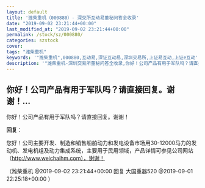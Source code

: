 ```yaml
---
layout: default
title: '潍柴重机（000880）- 深交所互动易董秘问答全收录'
date: "2019-09-02 23:21:44+00:00"
last_modified_at: "2019-09-02 23:21:44+00:00"
permalink: /stock/sz/000880/
categories: szstock
cover: 
tags: "潍柴重机"
keywords: '"潍柴重机",000880,互动易,深证互动易,深圳交易所,上证易互动,上证e互动'
description: '"潍柴重机-深圳交易所董秘问答全收录,你好！公司产品有用于军队吗？请直接回复。谢谢！"'
---
```


## 你好！公司产品有用于军队吗？请直接回复。谢谢！...

你好！公司产品有用于军队吗？请直接回复。谢谢！

**回复**：

您好！公司主要开发、制造和销售船舶动力和发电设备市场用30-12000马力的发动机、发电机组及动力集成系统，主要用于民用领域，产品详情可参见公司网站（http://www.weichaihm.com），谢谢！ 

（潍柴重机  @2019-09-02 23:21:44+00:00 回复 大国重器520  @2019-09-01 22:25:18+00:00 ）

